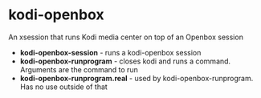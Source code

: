 # kodi-openbox
An xsession that runs Kodi media center on top of an Openbox session

* **kodi-openbox-session** - runs a kodi-openbox session
* **kodi-openbox-runprogram** - closes kodi and runs a command. Arguments are the command to run
* **kodi-openbox-runprogram.real** - used by kodi-openbox-runprogram. Has no use outside of that


